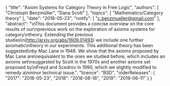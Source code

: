 {
    "title": "Axiom Systems for Category Theory in Free Logic",
    "authors": [
        "Christoph Benzmüller",
        "Dana Scott"
    ],
    "topics": [
        "Mathematics/Category theory"
    ],
    "date": "2018-05-23",
    "notify": [
        "c.benzmueller@gmail.com"
    ],
    "abstract": "\nThis document provides a concise overview on the core results of our\nprevious work on the exploration of axioms systems for category\ntheory. Extending the previous studies\n(http://arxiv.org/abs/1609.01493) we include one further axiomatic\ntheory in our experiments. This additional theory has been suggested\nby Mac Lane in 1948. We show that the axioms proposed by Mac Lane are\nequivalent to the ones we studied before, which includes an axioms set\nsuggested by Scott in the 1970s and another axioms set proposed by\nFreyd and Scedrov in 1990, which we slightly modified to remedy a\nminor technical issue.",
    "licence": "BSD",
    "olderReleases": {
        "2017": "2018-05-23",
        "2018": "2018-08-16",
        "2019": "2019-06-11"
    }
}